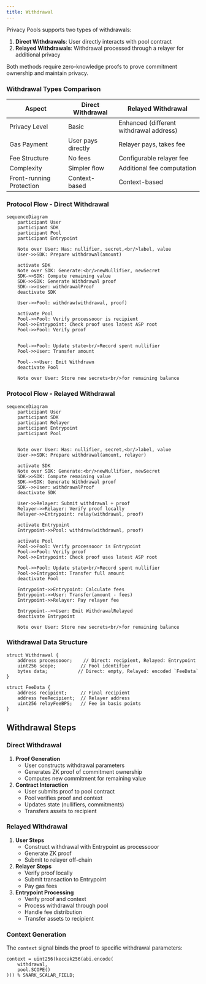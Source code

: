 ```yaml
---
title: Withdrawal
---
```


Privacy Pools supports two types of withdrawals:

1. **Direct Withdrawals**: User directly interacts with pool contract
2. **Relayed Withdrawals**: Withdrawal processed through a relayer for additional privacy

Both methods require zero-knowledge proofs to prove commitment ownership and maintain privacy.

### Withdrawal Types Comparison

| Aspect                   | Direct Withdrawal  | Relayed Withdrawal                      |
| ------------------------ | ------------------ | --------------------------------------- |
| Privacy Level            | Basic              | Enhanced (different withdrawal address) |
| Gas Payment              | User pays directly | Relayer pays, takes fee                 |
| Fee Structure            | No fees            | Configurable relayer fee                |
| Complexity               | Simpler flow       | Additional fee computation              |
| Front-running Protection | Context-based      | Context-based                           |

### Protocol Flow - Direct Withdrawal

```mermaid
sequenceDiagram
    participant User
    participant SDK
    participant Pool
    participant Entrypoint

    Note over User: Has: nullifier, secret,<br/>label, value
    User->>SDK: Prepare withdrawal(amount)

    activate SDK
    Note over SDK: Generate:<br/>newNullifier, newSecret
    SDK->>SDK: Compute remaining value
    SDK->>SDK: Generate Withdrawal proof
    SDK-->>User: withdrawalProof
    deactivate SDK

    User->>Pool: withdraw(withdrawal, proof)

    activate Pool
    Pool->>Pool: Verify processooor is recipient
    Pool->>Entrypoint: Check proof uses latest ASP root
    Pool->>Pool: Verify proof


    Pool->>Pool: Update state<br/>Record spent nullifier
    Pool->>User: Transfer amount

    Pool-->>User: Emit Withdrawn
    deactivate Pool

    Note over User: Store new secrets<br/>for remaining balance

```

### Protocol Flow - Relayed Withdrawal

```mermaid
sequenceDiagram
    participant User
    participant SDK
    participant Relayer
    participant Entrypoint
    participant Pool


    Note over User: Has: nullifier, secret,<br/>label, value
    User->>SDK: Prepare withdrawal(amount, relayer)

    activate SDK
    Note over SDK: Generate:<br/>newNullifier, newSecret
    SDK->>SDK: Compute remaining value
    SDK->>SDK: Generate Withdrawal proof
    SDK-->>User: withdrawalProof
    deactivate SDK

    User->>Relayer: Submit withdrawal + proof
    Relayer->>Relayer: Verify proof locally
    Relayer->>Entrypoint: relay(withdrawal, proof)

    activate Entrypoint
    Entrypoint->>Pool: withdraw(withdrawal, proof)

    activate Pool
    Pool->>Pool: Verify processooor is Entrypoint
    Pool->>Pool: Verify proof
    Pool->>Entrypoint: Check proof uses latest ASP root

    Pool->>Pool: Update state<br/>Record spent nullifier
    Pool->>Entrypoint: Transfer full amount
    deactivate Pool

    Entrypoint->>Entrypoint: Calculate fees
    Entrypoint->>User: Transfer(amount - fees)
    Entrypoint->>Relayer: Pay relayer fee

    Entrypoint-->>User: Emit WithdrawalRelayed
    deactivate Entrypoint

    Note over User: Store new secrets<br/>for remaining balance

```

### Withdrawal Data Structure

```solidity
struct Withdrawal {
    address processooor;    // Direct: recipient, Relayed: Entrypoint
    uint256 scope;         // Pool identifier
    bytes data;           // Direct: empty, Relayed: encoded `FeeData`
}

struct FeeData {
    address recipient;     // Final recipient
    address feeRecipient;  // Relayer address
    uint256 relayFeeBPS;   // Fee in basis points
}
```

## Withdrawal Steps

### Direct Withdrawal

1. **Proof Generation**
   - User constructs withdrawal parameters
   - Generates ZK proof of commitment ownership
   - Computes new commitment for remaining value
2. **Contract Interaction**
   - User submits proof to pool contract
   - Pool verifies proof and context
   - Updates state (nullifiers, commitments)
   - Transfers assets to recipient

### Relayed Withdrawal

1. **User Steps**
   - Construct withdrawal with Entrypoint as processooor
   - Generate ZK proof
   - Submit to relayer off-chain
2. **Relayer Steps**
   - Verify proof locally
   - Submit transaction to Entrypoint
   - Pay gas fees
3. **Entrypoint Processing**
   - Verify proof and context
   - Process withdrawal through pool
   - Handle fee distribution
   - Transfer assets to recipient

### Context Generation

The `context` signal binds the proof to specific withdrawal parameters:

```solidity
context = uint256(keccak256(abi.encode(
    withdrawal,
    pool.SCOPE()
))) % SNARK_SCALAR_FIELD;
```
